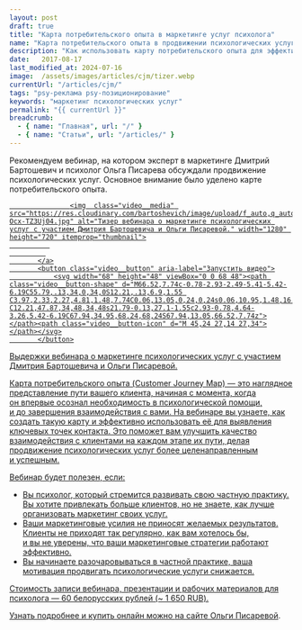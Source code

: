 ```yaml
---
layout: post
draft: true
title: "Карта потребительского опыта в маркетинге услуг психолога"
name: "Карта потребительского опыта в продвижении психологических услуг"
description: "Как использовать карту потребительского опыта для эффективного маркетинга психологических услуг: ускоряем привлечение клиентов и развитие частной практики."
date:   2017-08-17			 
last_modified_at: 2024-07-16
image:  /assets/images/articles/cjm/tizer.webp
currentUrl: "/articles/cjm/"
tags: "psy-реклама psy-позиционирование"
keywords: "маркетинг психологических услуг"
permalink: "{{ currentUrl }}"
breadcrumb:
  - { name: "Главная", url: "/" }
  - { name: "Статьи", url: "/articles/" }
---
```




<p>
Рекомендуем вебинар, на&nbsp;котором эксперт в&nbsp;маркетинге Дмитрий Бартошевич и&nbsp;психолог Ольга Писарева обсуждали продвижение психологических услуг. Основное внимание было уделено карте потребительского опыта.
</p>

<div class=""  itemscope itemtype="https://schema.org/VideoObject">
 	<link itemprop="url" href="https://youtu.be/Ocx-TZ3Uj04" >
	<link itemprop="contentUrl" href="https://youtu.be/Ocx-TZ3Uj04" >
	<link itemprop="thumbnailUrl" href="https://res.cloudinary.com/bartoshevich/image/upload/f_auto,q_auto/v1602868382/psycareer/youtu.be-Ocx-TZ3Uj04.jpg" >
 	<meta itemprop="name" content="Маркетинг психологических услуг / Д. Бартошевич, О. Писарева" >
	<meta itemprop="description" content="Маркетинг психологических услуг / Д. Бартошевич, О. Писарева. Узнайте, как эффективно использовать карту потребительского опыта для развития вашей частной практики.">
	<meta itemprop="uploadDate" content="2017-02-28T00:00:00+03:00">
  	<meta itemprop="duration" content="P0T06M22S">
 	<meta itemprop="isFamilyFriendly" content="true">
	<div class="video ">
		   <a class="video__link" href="https://youtu.be/Ocx-TZ3Uj04" target="_blank" rel="noopener noreferrer">
			   
				   <img  class="video__media" src="https://res.cloudinary.com/bartoshevich/image/upload/f_auto,q_auto/v1602868382/psycareer/youtu.be-Ocx-TZ3Uj04.jpg" alt="Тизер вебинара о маркетинге психологических услуг с участием Дмитрия Бартошевича и Ольги Писаревой." width="1280" height="720" itemprop="thumbnail">
			  
			 
		   </a>
		   <button class="video__button" aria-label="Запустить видео">
			   <svg width="68" height="48" viewBox="0 0 68 48"><path class="video__button-shape" d="M66.52,7.74c-0.78-2.93-2.49-5.41-5.42-6.19C55.79,.13,34,0,34,0S12.21,.13,6.9,1.55 C3.97,2.33,2.27,4.81,1.48,7.74C0.06,13.05,0,24,0,24s0.06,10.95,1.48,16.26c0.78,2.93,2.49,5.41,5.42,6.19 C12.21,47.87,34,48,34,48s21.79-0.13,27.1-1.55c2.93-0.78,4.64-3.26,5.42-6.19C67.94,34.95,68,24,68,24S67.94,13.05,66.52,7.74z"></path><path class="video__button-icon" d="M 45,24 27,14 27,34"></path></svg>
		   </button>
   </div>
<div class="figcaption">
Выдержки вебинара о&nbsp;маркетинге психологических услуг с&nbsp;участием Дмитрия Бартошевича и&nbsp;Ольги Писаревой.
</div>
</div>

<p>
Карта потребительского опыта (Customer Journey Map)&nbsp;&mdash; это наглядное представление пути вашего клиента, начиная с&nbsp;момента, когда он&nbsp;впервые осознал необходимость в&nbsp;психологической помощи, и&nbsp;до&nbsp;завершения взаимодействия с&nbsp;вами. На&nbsp;вебинаре вы&nbsp;узнаете, как создать такую карту и&nbsp;эффективно использовать её&nbsp;для выявления ключевых точек контакта. Это поможет вам улучшить качество взаимодействия с&nbsp;клиентами на&nbsp;каждом этапе их&nbsp;пути, делая продвижение психологических услуг более целенаправленным и&nbsp;успешным.
</p>

<div class="row-gap--xs">
<p>Вебинар будет полезен, если: </p>
<ul class="row-gap--xs list--leftpadding">
	<li>
		Вы&nbsp;психолог, который стремится развивать свою частную практику. Вы&nbsp;хотите привлекать больше клиентов, но&nbsp;не&nbsp;знаете, как лучше организовать маркетинг своих услуг.
 	</li>
	<li>
	Ваши маркетинговые усилия не&nbsp;приносят желаемых результатов. Клиенты не&nbsp;приходят так регулярно, как вам хотелось&nbsp;бы, и&nbsp;вы&nbsp;не&nbsp;уверены, что ваши маркетинговые стратегии работают эффективно.
 	</li>
	<li>
		Вы&nbsp;начинаете разочаровываться в&nbsp;частной практике, ваша мотивация продвигать психологические услуги снижается. 
 	</li>
 </ul>
</div>


<p>Стоимость записи вебинара, презентации и&nbsp;рабочих материалов для психолога&nbsp;— 60&nbsp;белорусских рублей (~ 1 650 RUB). </p>

<p>Узнать подробнее и купить онлайн можно <a class="link" href="https://pisareva.by/product/marketing/">на сайте Ольги Писаревой</a>.</p>

